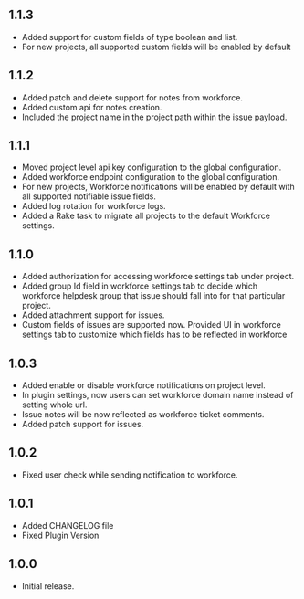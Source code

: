 ## 1.1.3

* Added support for custom fields of type boolean and list.
* For new projects, all supported custom fields will be enabled by default

## 1.1.2

* Added patch and delete support for notes from workforce.
* Added custom api for notes creation.
* Included the project name in the project path within the issue payload.

## 1.1.1

* Moved project level api key configuration to the global configuration.
* Added workforce endpoint configuration to the global configuration.
* For new projects, Workforce notifications will be enabled by default with all supported notifiable issue fields.
* Added log rotation for workforce logs.
* Added a Rake task to migrate all projects to the default Workforce settings.

## 1.1.0

* Added authorization for accessing workforce settings tab under project.
* Added group Id field in workforce settings tab to decide which workforce helpdesk group that issue should fall into
  for that particular project.
* Added attachment support for issues.
* Custom fields of issues are supported now. Provided UI in workforce settings tab to customize which fields has to be
  reflected in workforce

## 1.0.3

* Added enable or disable workforce notifications on project level.
* In plugin settings, now users can set workforce domain name instead of setting whole url.
* Issue notes will be now reflected as workforce ticket comments.
* Added patch support for issues.

## 1.0.2

* Fixed user check while sending notification to workforce.

## 1.0.1

* Added CHANGELOG file
* Fixed Plugin Version

## 1.0.0

* Initial release.
